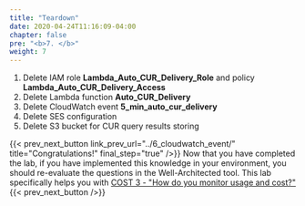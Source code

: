 ```yaml
---
title: "Teardown"
date: 2020-04-24T11:16:09-04:00
chapter: false
pre: "<b>7. </b>"
weight: 7
---
```

1. Delete IAM role **Lambda_Auto_CUR_Delivery_Role** and policy **Lambda_Auto_CUR_Delivery_Access**
2. Delete Lambda function **Auto_CUR_Delivery**
3. Delete CloudWatch event **5_min_auto_cur_delivery**
4. Delete SES configuration
5. Delete S3 bucket for CUR query results storing


{{< prev_next_button link_prev_url="../6_cloudwatch_event/"  title="Congratulations!" final_step="true"  />}}
Now that you have completed the lab, if you have implemented this knowledge in your environment,
you should re-evaluate the questions in the Well-Architected tool. This lab specifically helps you with
[COST 3 - "How do you monitor usage and cost?"](https://docs.aws.amazon.com/wellarchitected/latest/framework/a-expenditure-and-usage-awareness.html)
{{< prev_next_button />}}
